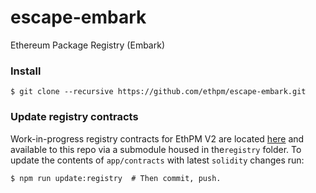 # escape-embark
Ethereum Package Registry (Embark)

### Install

```shell
$ git clone --recursive https://github.com/ethpm/escape-embark.git
```

### Update registry contracts

Work-in-progress registry contracts for EthPM V2 are located [here](https://github.com/ethpm/escape-truffle/tree/master/contracts) and available to this repo via a submodule housed in the`registry` folder. To update the contents
of `app/contracts` with latest `solidity` changes run:

```shell
$ npm run update:registry  # Then commit, push.
```


